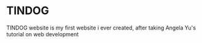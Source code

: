 # TINDOG
TINDOG website is my first website i ever created, after taking Angela Yu's tutorial on web development
